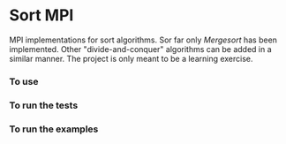 # Sort MPI

MPI implementations for sort algorithms. Sor far only *Mergesort* has been implemented.
Other "divide-and-conquer" algorithms can be added in a similar manner. The project is only meant to be a learning
exercise.



### To use


### To run the tests


### To run the examples

